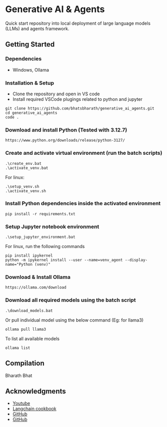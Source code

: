 # Generative AI & Agents

Quick start repository into local deployment of large language models (LLMs) and agents framework.

## Getting Started

### Dependencies

* Windows, Ollama

### Installation & Setup
* Clone the repository and open in VS code
* Install required VSCode plugings related to python and jupyter
```
git clone https://github.com/bhatsbharath/generative_ai_agents.git
cd generative_ai_agents
code .
```

### Download and install Python (Tested with 3.12.7)
```
https://www.python.org/downloads/release/python-3127/
```

### Create and activate virtual environment (run the batch scripts)
```
.\create_env.bat
.\activate_venv.bat
```
For linux:
```
.\setup_venv.sh
.\activate_venv.sh
```

### Install Python dependencies inside the activated environment
```
pip install -r requirements.txt
```

### Setup Jupyter notebook environment
```
.\setup_jupyter_environment.bat
```
For linux, run the following commands
```
pip install ipykernel
python -m ipykernel install --user --name=venv_agent --display-name="Python (venv)"
```

### Download & Install Ollama
```
https://ollama.com/download
```

### Download all required models using the batch script
```
.\download_models.bat
```
Or pull individual model using the below command (Eg: for llama3)
```
ollama pull llama3
```
To list all available models
```
ollama list
```


## Compilation
 Bharath Bhat


## Acknowledgments
* [Youtube](https://www.youtube.com/watch?v=eV-zVWClcj0&list=PLp01ObP3udmq2quR-RfrX4zNut_t_kNot&index=22)
* [Langchain cookbook](https://github.com/langchain-ai/langchain/tree/master)
* [GitHub](https://github.com/NirDiamant)
* [GitHub](https://github.com/fshnkarimi/Fine-tuning-an-LLM-using-LoRA)
